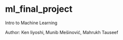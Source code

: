 # ml_final_project
Intro to Machine Learning 

Author: Ken Iiyoshi, Munib Mešinović, Mahrukh Tauseef
